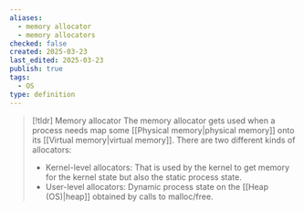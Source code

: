 ```yaml
---
aliases:
  - memory allocator
  - memory allocators
checked: false
created: 2025-03-23
last_edited: 2025-03-23
publish: true
tags:
  - OS
type: definition
---
```

>[!tldr] Memory allocator
>The memory allocator gets used when a process needs map some [[Physical memory|physical memory]] onto its [[Virtual memory|virtual memory]]. There are two different kinds of allocators:
>- Kernel-level allocators: That is used by the kernel to get memory for the kernel state but also the static process state.
>- User-level allocators: Dynamic process state on the [[Heap (OS)|heap]] obtained by calls to malloc/free.

